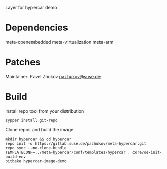 Layer for hypercar demo

Dependencies
============
meta-openembedded
meta-virtualization
meta-arm


Patches
=======

Maintainer: Pavel Zhukov <pazhukov@suse.de>

Build
=====

install repo tool from your distribution
```
zypper install git-repo
```

Clone repos and build the image
```
mkdir hypercar && cd hypercar
repo init -u https://gitlab.suse.de/pazhukov/meta-hypercar.git
repo sync --no-clone-bundle
TEMPLATECONF=../meta-hypercar/conf/templates/hypercar . core/oe-init-build-env
bitbake hypercar-image-demo
```

